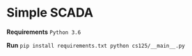 # Simple SCADA

__Requirements__
`Python 3.6`


__Run__
`pip install requirements.txt
python cs125/__main__.py`



